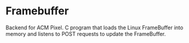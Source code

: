 # Framebuffer
Backend for ACM Pixel.
C program that loads the Linux FrameBuffer into memory and listens to POST requests to update the FrameBuffer.
